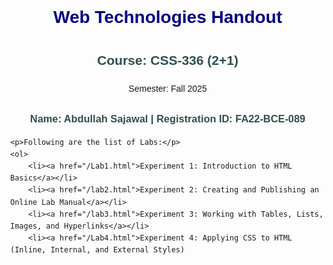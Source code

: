 <!DOCTYPE html>
<html lang="en">
<head>
    <meta charset="UTF-8">
    <meta name="viewport" content="width=device-width, initial-scale=1.0">
    <title>WebTechnologiesHandout</title>
    <style>
    body { 
        font-family: Arial, sans-serif; 
        margin: 40px; 
        line-height: 1.6;
    }
    h1 { 
        color: navy; 
        text-align: center; 
    }
    h2, h3 { 
        color: darkslategray; 
        text-align: center; 
    }
    ol li { 
        margin: 8px 0; 
    }
    a { 
        text-decoration: none; 
        color: darkblue; 
    }
    a:hover { 
        text-decoration: underline; 
    }
    #center{text-align: center;}
</style>

</head>
<body>
   <h1>Web Technologies Handout</h1>
<h2>Course: CSS-336 (2+1)</h2>
<p id="center">Semester: Fall 2025</p>
<h3>Name: Abdullah Sajawal | Registration ID: FA22-BCE-089 </h3>

    <p>Following are the list of Labs:</p>
    <ol>
        <li><a href="/Lab1.html">Experiment 1: Introduction to HTML Basics</a></li>
        <li><a href="/lab2.html">Experiment 2: Creating and Publishing an Online Lab Manual</a></li>
        <li><a href="/lab3.html">Experiment 3: Working with Tables, Lists, Images, and Hyperlinks</a></li>
        <li><a href="/Lab4.html">Experiment 4: Applying CSS to HTML (Inline, Internal, and External Styles)
</a></li>
    </ol>
</body>
</html>
